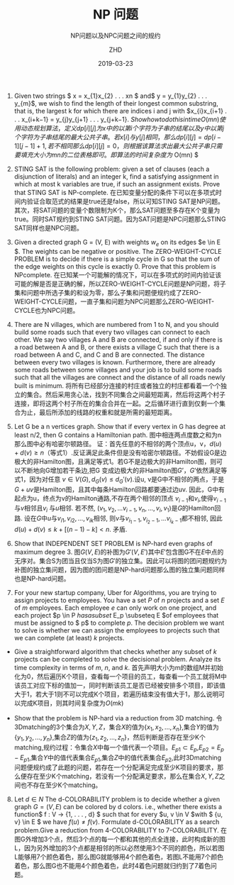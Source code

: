 ﻿---
layout:     post
title:      NP 问题
subtitle:   NP问题以及NPC问题之间的规约
date:       2019-03-23
author:     ZHD
header-img: img/post-bg-coffee.jpeg
catalog: true
tags:
    - algorithm assignment
---

1. Given two strings $ x = x_{1}x_{2} . . . xn $ and$ y = y_{1}y_{2} . . . y_{m}$, we wish to find the length of their longest common substring, that is, the largest k for which there are indices i and j with $x_{i}x_{i+1} . . . x_{i+k−1} = y_{j}y_{j+1} . . . y_{j+k−1}. $Show how to do this in time O(mn)
使用动态规划算法，定义dp[i][j]为x中的以第i个字符为子串的结尾以及y中以第j个字符为子串结尾的最大公共子串。若x[i]与y[j]相同，那么dp[i][j] = dp[i-1][j-1] + 1,若不相同那么dp[i][j] = 0，则根据该算法求出最大公共子串只需要填充大小为mn的二位表格即可。即算法的时间复杂度为$ O(mn) $

2. STING SAT is the following problem: given a set of clauses (each a disjunction of literals) and an integer k, find a satisfying assignment in which at most k variables are true, if such an assignment exists. Prove that STING SAT is NP-complete.
在已知变量分配的条件下可以在多项式时间内验证合取范式的结果是true还是false，所以可知STING SAT是NP问题。其次，将SAT问题的变量个数限制为K个，那么SAT问题至多存在K个变量为true。同时SAT规约到STING SAT问题。因为SAT问题是NPC问题那么STING SAT同样也是NPC问题。

3. Given a directed graph G = (V, E) with weights $w_e$ on its edges $e \in E  $. The weights can be negative or positive. The ZERO-WEIGHT-CYCLE PROBLEM is to decide if there is a simple cycle in G so that the sum of the edge weights on this cycle is exactly 0. Prove that this problem is NPcomplete.
在已知某一个可能解的情况下，可以在多项式的时间内验证该可能的解是否是正确的解，所以ZERO-WEIGHT-CYCLE问题是NP问题，将子集和问题中所选子集的和设为零，那么子集和问题便规约成了ZERO-WEIGHT-CYCLE问题，一直子集和问题为NPC问题那么ZERO-WEIGHT-CYCLE也为NPC问题。

4. There are N villages, which are numbered from 1 to N, and you should build some roads such that every two villages can connect to each other. We say two villages A and B are connected, if and only if there is a road between A and B, or there exists a village C such that there is a road between A and C, and C and B are connected.
The distance between every two villages is known. Furthermore, there are already some roads between some villages and your job is to build some roads such that all the villages are connect and the distance of all roads newly built is minimum.
将所有已经部分连接的村庄或者独立的村庄都看着一个个独立的集合。然后采用贪心法，找到不同集合之间最短距离，然后将这两个村子连接，即将这两个村子所在的集合合并在一起。之后循环进行直到仅剩一个集合为止，最后所添加的线路的权重和就是所需的最短距离。

5. Let G be a n vertices graph. Show that if every vertex in G has degree at least n/2, then G contains a Hamiltonian path.
图中相连两点度数之和为n那么图中必有哈密尔顿路径。
证：首先任意的不相邻的两个顶点u，v，$d(u) + d(v) \ge n$（等式1）.反证满足此条件但是没有哈密尔顿路径。不妨假设G是边极大的非Hamilton图，且满足等式1。若G不是边极大的非Hamilton图，则可以不断地向G增加若干条边,把G 变成边极大的非Hamilton图$G’$，$G’$依然满足等式1，因为对任意 $v \in V(G), d_G(v) \leq d_G{'}(v)$.设u, v是G中不相邻的两点，于是$G+uv$是Hamilton图，且其中每条Hamilton回路都要通过边uv. 因此，G中有起点为u，终点为v的Hamilton通路,不存在两个相邻的顶点 $v_{i-1}$和$v_i$,使得$v_{i-1}$与$v$相邻且$v_i$ 与$u$相邻. 若不然, $(v_1,v_2, … v_{i-1}, v_n, …, v_i
, v_1)$是$G$的Hamilton回路. 设在$G$中$u$与$v_{i1}, v_{i2}, …, v_{ik}$相邻, 则$v$与$v_{i_1-1}, v_{i_2-1}, …v_{i_k-1}$都不相邻, 因此$d(u)+d(v) \le k+[(n-1)-k] < n$. 矛盾.


6. Show that INDEPENDENT SET PROBLEM is NP-hard even graphs of maximum degree 3.
图$G(V,E)$的补图为$G'(V,E')$其中$E'$包含图G不在$E$中点的无序对。集合S为团当且仅当S为图$G'$的独立集。因此可以将图的团问题规约为补图的独立集问题，因为图的团问题是NP-hard问题那么图的独立集问题同样也是NP-hard问题。

7. For your new startup company, Uber for Algorithms, you are trying to assign projects to employees. You have a set $P$ of $n$ projects and a set $E$ of $m$ employees. Each employee $e$ can only work on one project, and each project $p \in P $has a subset$ E_p \subseteq E $of employees that must be assigned to $ p$ to complete $p$. The decision problem we want to solve is whether we can assign the employees to projects such that we can complete (at least) $k$ projects.

* Give a straightforward algorithm that checks whether any subset of $k$ projects can be completed to solve the decisional problem. Analyze its time complexity in terms of $m$, $n$, and $k$.
首先声明大小为m的数组M并初始化为0，然后遍历K个项目，查看每一个项目的员工，每查看一个员工就将M中该员工对应下标的值加一，同时判断该员工是否已经被安排多个项目，即该值大于1，若大于1则不可以完成K个项目，若遍历结束没有值大于1，那么说明可以完成K项目，则其时间复杂度为$O(mk)$

* Show that the problem is NP-hard via a reduction from 3D matching.
令3Dmatching的3个集合为$X,Y,Z$，集合$X$的值为$\{x_1,x_2,...,x_n\}$,集合$Y$的值为$\{y_1,y_2,...,y_n\}$,集合$Z$的值为$\{z_1,z_2,...,z_n\}$，然后判断是否存在至少K个matching,规约过程：令集合$X$中每一个值代表一个项目。$E_{p1} \subset E_p$,$E_{p2} = E_p - E_{p1}$,集合$Y$中的值代表集合$E_{p1}$,集合$Z$中的值代表集合$E_{p2}$,此时3Dmatching问题便规约成了此题的问题，若存在一个分配满足完成至少K项目的要求，那么便存在至少K个matching，若没有一个分配满足要求，那么在集合$X,Y,Z$之间也不存在至少K个matching。


8. Let $d \in N$ The d-COLORABILITY problem is to decide whether a given graph $G = (V, E)$ can be colored by d colors. i.e., whether there exists a function$ f : V → {1, . . . , d} $ such that for every $u, v \in V $with $ \{u, v\} \in E $ we have $f(u) \not= f(v)$. Formulate d-COLORABILITY as a search problem.Give a reduction from 4-COLORABILITY to 7-COLORABILITY.
在图G外增加3个点，然后3个点的每一个都和其他的点全连接，此时构成新的图L，因为另外增加的3个点都是相邻的所以必然使用3个不同的颜色，所以若图L能够用7个颜色着色，那么图G就能够用4个颜色着色，若图L不能用7个颜色着色，那么图G也不能用4个颜色着色，此时4着色问题就归约到了7着色问题。










